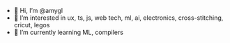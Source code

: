 - 👋 Hi, I’m @amygl
- 👀 I’m interested in ux, ts, js, web tech, ml, ai, electronics, cross-stitching, cricut, legos
- 🌱 I’m currently learning ML, compilers
<!-- - 💞️ I’m looking to collaborate on ...
- 📫 How to reach me ... -->

<!---
amygl/amygl is a ✨ special ✨ repository because its `README.md` (this file) appears on your GitHub profile.
You can click the Preview link to take a look at your changes.
--->
